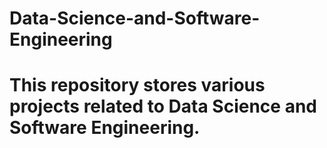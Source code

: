 # Data-Science-and-Software-Engineering

# This repository stores various projects related to Data Science and Software Engineering. 
